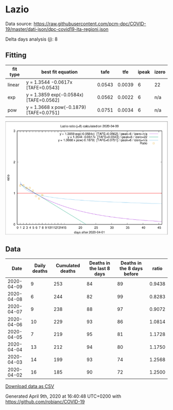 # Lazio

Data source: https://raw.githubusercontent.com/pcm-dpc/COVID-19/master/dati-json/dpc-covid19-ita-regioni.json

Delta days analysis (j): 8

## Fitting 
|fit type|best fit equation|tafe|tfe|ipeak|izero|
|-------|-----|--------|------|---|---|
|linear|y = 1.3544 -0.0617x  [TAFE=0.0543]|0.0543|0.0039|6|22|
|exp|y = 1.3859 exp(-0.0584x)  [TAFE=0.0562]|0.0562|0.0022|6|n/a|
|pow|y = 1.3668 x pow(-0.1879)  [TAFE=0.0751]|0.0751|0.0034|6|n/a|

![Plot](COVID-19_lazio_j8_2020-04-09.png)

## Data
|Date|Daily deaths|Cumulated deaths|Deaths in the last 8 days|Deaths in the 8 days before|ratio|
|----|----------|-----------|-------|--------------------|-----|
|2020-04-09|9|253|84|89|0.9438|
|2020-04-08|6|244|82|99|0.8283|
|2020-04-07|9|238|88|97|0.9072|
|2020-04-06|10|229|93|86|1.0814|
|2020-04-05|7|219|95|81|1.1728|
|2020-04-04|13|212|94|80|1.1750|
|2020-04-03|14|199|93|74|1.2568|
|2020-04-02|16|185|90|72|1.2500|

[Download data as CSV](COVID-19_lazio_j8_2020-04-09.csv)

Generated April 9th, 2020 at 16:40:48 UTC+0200 with https://github.com/robianc/COVID-19

